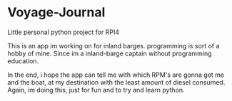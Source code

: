 # Voyage-Journal
Little personal python project for RPI4

This is an app im working on for inland barges. programming is sort of a hobby of mine. Since im a inland-barge captain without programming education. 

In the end, i hope the app can tell me with which RPM's are gonna get me and the boat, at my destination with the least amount of diesel consumed. 
Again, im doing this, just for fun and to try and learn python. 
